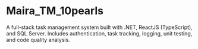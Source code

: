 # Maira_TM_10pearls
A full-stack task management system built with .NET, ReactJS (TypeScript), and SQL Server. Includes authentication, task tracking, logging, unit testing, and code quality analysis.
